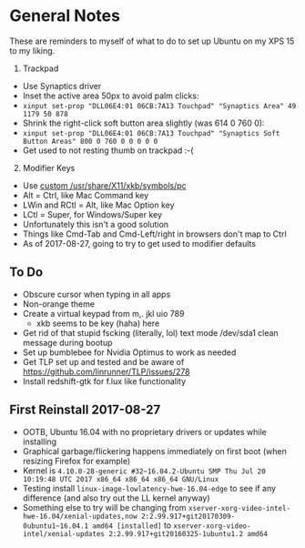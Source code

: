 # General Notes
These are reminders to myself of what to do to set up Ubuntu on my XPS 15 to my liking.

1. Trackpad
  - Use Synaptics driver
  - Inset the active area 50px to avoid palm clicks:
  - `xinput set-prop "DLL06E4:01 06CB:7A13 Touchpad" "Synaptics Area" 49 1179 50 878`
  - Shrink the right-click soft button area slightly (was 614 0 760 0):
  - `xinput set-prop "DLL06E4:01 06CB:7A13 Touchpad" "Synaptics Soft Button Areas" 800 0 760 0 0 0 0 0`
  - Get used to not resting thumb on trackpad :-(
2. Modifier Keys
  - Use [custom /usr/share/X11/xkb/symbols/pc](https://github.com/mdmayfield/Linux-XPS-15/blob/master/pc)
  - Alt = Ctrl, like Mac Command key
  - LWin and RCtl = Alt, like Mac Option key
  - LCtl = Super, for Windows/Super key
  - Unfortunately this isn't a good solution
  - Things like Cmd-Tab and Cmd-Left/right in browsers don't map to Ctrl
  - As of 2017-08-27, going to try to get used to modifier defaults
  
  ## To Do
  - Obscure cursor when typing in all apps
  - Non-orange theme
  - Create a virtual keypad from m,. jkl uio 789
    - xkb seems to be key (haha) here
  - Get rid of that stupid fscking (literally, lol) text mode /dev/sda1 clean message during bootup
  - Set up bumblebee for Nvidia Optimus to work as needed
  - Get TLP set up and tested and be aware of https://github.com/linrunner/TLP/issues/278
  - Install redshift-gtk for f.lux like functionality

## First Reinstall 2017-08-27
- OOTB, Ubuntu 16.04 with no proprietary drivers or updates while installing
- Graphical garbage/flickering happens immediately on first boot (when resizing Firefox for example)
- Kernel is `4.10.0-28-generic #32~16.04.2-Ubuntu SMP Thu Jul 20 10:19:48 UTC 2017 x86_64 x86_64 x86_64 GNU/Linux`
- Testing install `linux-image-lowlatency-hwe-16.04-edge` to see if any difference (and also try out the LL kernel anyway)
- Something else to try will be changing from `xserver-xorg-video-intel-hwe-16.04/xenial-updates,now 2:2.99.917+git20170309-0ubuntu1~16.04.1 amd64 [installed]` to `xserver-xorg-video-intel/xenial-updates 2:2.99.917+git20160325-1ubuntu1.2 amd64`
